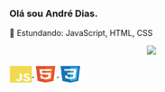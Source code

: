### Olá sou André Dias.


🌱 Estundando: JavaScript, HTML, CSS 

<div align="center">
  <a href="https://github.com/DeziDias">
  <img height="150em" src="https://github-readme-stats.vercel.app/api?username=DeziDias&show_icons=true&theme=dark&include_all_commits=true&count_private=true"/>
</div>
  
  <div style="display: inline_block"><br>
          <img align="center" alt="Dezi-Js" height="30" width="40" src="https://raw.githubusercontent.com/devicons/devicon/master/icons/javascript/javascript-plain.svg">
          <img align="center" alt="Dezi-HTML" height="30" width="40" src="https://raw.githubusercontent.com/devicons/devicon/master/icons/html5/html5-original.svg">
          <img align="center" alt="Dezi-CSS" height="30" width="40" src="https://raw.githubusercontent.com/devicons/devicon/master/icons/css3/css3-original.svg">
</div>
